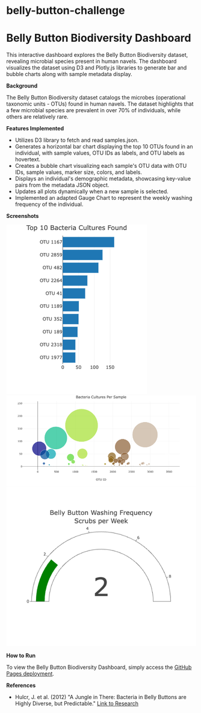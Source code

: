 # __belly-button-challenge__

# __Belly Button Biodiversity Dashboard__

This interactive dashboard explores the Belly Button Biodiversity dataset, revealing microbial species present in human navels. The dashboard visualizes the dataset using D3 and Plotly.js libraries to generate bar and bubble charts along with sample metadata display.

__Background__

The Belly Button Biodiversity dataset catalogs the microbes (operational taxonomic units - OTUs) found in human navels. The dataset highlights that a few microbial species are prevalent in over 70% of individuals, while others are relatively rare.

__Features Implemented__

* Utilizes D3 library to fetch and read samples.json.
* Generates a horizontal bar chart displaying the top 10 OTUs found in an individual, with sample values, OTU IDs as labels, and OTU labels as hovertext.
* Creates a bubble chart visualizing each sample's OTU data with OTU IDs, sample values, marker size, colors, and labels.
* Displays an individual's demographic metadata, showcasing key-value pairs from the metadata JSON object.
* Updates all plots dynamically when a new sample is selected.
* Implemented an adapted Gauge Chart to represent the weekly washing frequency of the individual.

__Screenshots__

![Bar Chart](https://github.com/kaijaygregory/belly-button-challenge/blob/main/Images/Bar%20Chart.png)
![Bubble Chart](https://github.com/kaijaygregory/belly-button-challenge/blob/main/Images/Bubble%20Chart.png)
![Guage Chart](https://github.com/kaijaygregory/belly-button-challenge/blob/main/Images/Guage%20Chart.png)

__How to Run__

To view the Belly Button Biodiversity Dashboard, simply access the [GitHub Pages deployment]( https://kaijaygregory.github.io/belly-button-challenge/).

__References__

- Hulcr, J. et al. (2012) "A Jungle in There: Bacteria in Belly Buttons are Highly Diverse, but Predictable."
  [Link to Research](https://robdunnlab.com/projects/belly-button-biodiversity/results-and-data/)
 

